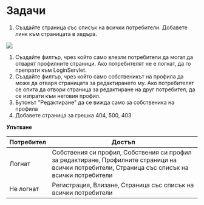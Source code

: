 # Задачи

1. Създайте страница със списък на всички потребители. Добавете линк към страницата в хедъра.

![](https://user-images.githubusercontent.com/10382663/79066233-00aa9b00-7cbf-11ea-9b3d-b384c720ab7a.png)

1. Създайте филтър, чрез който само влезли потребители да могат да отварят профилните страници. Ако потребителят не е логнат, да го препрати към LoginServlet.
2. Създайте филтър, чрез който само собственикът на профила да може да отваря страницата за редактирането му. Ако потребителят се опита да отвори страница за редактиране на друг потребител, да се изпрати към неговия профил.
3. Бутонът "Редактиране" да се вижда само за собственика на профила
4. Добавете страница за грешка 404, 500, 403

**Упътване**

| Потребител | Достъп                                                                                                                                          |
| ---------- | ----------------------------------------------------------------------------------------------------------------------------------------------- |
| Логнат     | Собствения си профил, Собствения си профил за редактиране, Профилните страници на всички потребители, Страница със списък на всички потребители |
| Не логнат  | Регистрация, Влизане, Страница със списък на всички потребители                                                                                 |
